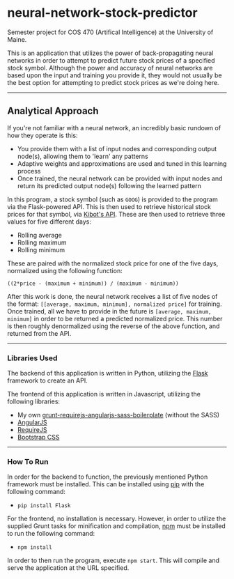 neural-network-stock-predictor
==============================

Semester project for COS 470 (Artifical Intelligence) at the University of Maine.

This is an application that utilizes the power of back-propagating neural networks in order to attempt to predict future stock prices of a specified stock symbol. Although the power and accuracy of neural networks are based upon the input and training you provide it, they would not usually be the best option for attempting to predict stock prices as we're doing here.

---

## Analytical Approach

If you're not familiar with a neural network, an incredibly basic rundown of how they operate is this:

- You provide them with a list of input nodes and corresponding output node(s), allowing them to 'learn' any patterns
- Adaptive weights and approximations are used and tuned in this learning process
- Once trained, the neural network can be provided with input nodes and return its predicted output node(s) following the learned pattern

In this program, a stock symbol (such as `GOOG`) is provided to the program via the Flask-powered API. This is then used to retrieve historical stock prices for that symbol, via [Kibot's API](http://api.kibot.com). These are then used to retrieve three values for five different days:

- Rolling average
- Rolling maximum
- Rolling minimum

These are paired with the normalized stock price for one of the five days, normalized using the following function:

`((2*price - (maximum + minimum)) / (maximum - minimum))`

After this work is done, the neural network receives a list of five nodes of the format: `[[average, maximum, minimum], normalized price]` for training. Once trained, all we have to provide in the future is `[average, maximum, minimum]` in order to be returned a predicted normalized price. This number is then roughly denormalized using the reverse of the above function, and returned from the API.

---

### Libraries Used

The backend of this application is written in Python, utilizing the [Flask](http://flask.pocoo.org/) framework to create an API.


The frontend of this application is written in Javascript, utilizing the following libraries:

- My own [grunt-requirejs-angularjs-sass-boilerplate](https://github.com/jakemmarsh/grunt-requirejs-angularjs-sass-boilerplate) (without the SASS)
- [AngularJS](http://angularjs.org/)
- [RequireJS](http://requirejs.org/)
- [Bootstrap CSS](http://getbootstrap.com/)

---

### How To Run

In order for the backend to function, the previously mentioned Python framework must be installed. This can be installed using [pip](http://www.pip-installer.org/en/latest/) with the following command:

- `pip install Flask`

For the frontend, no installation is necessary. However, in order to utilize the supplied Grunt tasks for minification and compilation, [npm](https://www.npmjs.org/) must be installed to run the following command:

- `npm install`

In order to then run the program, execute `npm start`. This will compile and serve the application at the URL specified.
